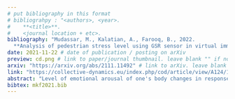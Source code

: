 ```yaml
---
# put bibliography in this format
# bibliograhpy : "<authors>, <year>.
#    **<title>**.
#    <journal location + etc>.
bibliography: "Mudassar, M., Kalatian, A., Farooq, B., 2022.
  **Analysis of pedestrian stress level using GSR sensor in virtual immersive reality**. Collective Dynamics." # surround Title with **<title>**
date: 2021-11-22 # date of publication / posting on arXiv
preview: cd.png # link to paper/journal thumbnail. leave blank "" if not applicable
arxiv: "https://arxiv.org/abs/2111.11492" # link to arXiv. leave blank "" if not applicable
link: "https://collective-dynamics.eu/index.php/cod/article/view/A124/168" # link to journal publication. leave blank "" if not applicable
abstract: "Level of emotional arousal of one's body changes in response to external stimuli in an environment. Given the risks involved while crossing streets, particularly at unsignalized mid-block crosswalks, one can expect a change in the stress level of pedestrians. In this study, we investigate the levels and changes in pedestrian stress, under different road crossing scenarios in immersive virtual reality. To measure stress level of pedestrians, we used Galvanic Skin Response (GSR) sensors. To collect the required data for the model, Virtual Immersive Reality Environment (VIRE) tool is used, which enables us to measure participants' stress levels in a controlled environment. The results suggested that the density of vehicles has a positive effect, meaning as the density of vehicles increases, so does the stress level for pedestrians. It was noted that younger pedestrians have a lower amount of stress when crossing as compared to older pedestrians which have higher amounts of stress. Geometric variables have an impact on the stress level of pedestrians. The greater the number of lanes the greater the observed stress, which is due to the crossing distance increasing, while the walking speed remains the same."
bibtex: mkf2021.bib
---
```

